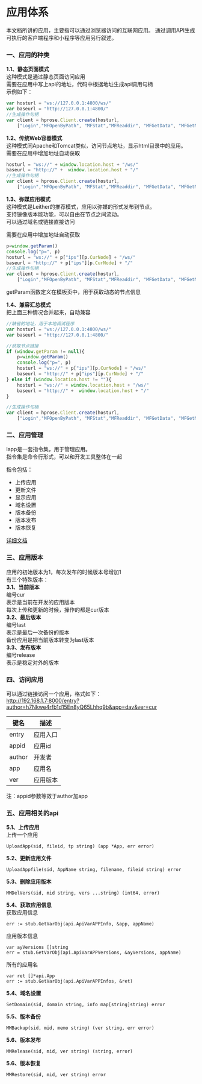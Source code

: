 应用体系  
========   
本文档所讲的应用，主要指可以通过浏览器访问的互联网应用。
通过调用API生成可执行的客户端程序和小程序等应用另行叙述。

### 一、应用的种类  
**1.1、静态页面模式**  
这种模式是通过静态页面访问应用  
需要在应用中写上api的地址，代码中根据地址生成api调用句柄   
示例如下：  
```javascript  
var hosturl = "ws://127.0.0.1:4800/ws/"
var baseurl = "http://127.0.0.1:4800/"
//生成操作句柄
var client = hprose.Client.create(hosturl, 
    ["Login","MFOpenByPath", "MFStat","MFReaddir", "MFGetData", "MFGetMimeType"]);

```

**1.2、传统Web容器模式**  
这种模式同Apache和Tomcat类似，访问节点地址，显示html目录中的应用。  
需要在应用中增加地址自动获取  
```javascript  
hosturl = "ws://" + window.location.host + "/ws/"
baseurl = "http://" +  window.location.host + "/"
//生成操作句柄
var client = hprose.Client.create(hosturl, 
    ["Login","MFOpenByPath", "MFStat","MFReaddir", "MFGetData", "MFGetMimeType"]);
```  

**1.3、弥媒应用模式**  
这种模式是Leither的推荐模式，应用以弥媒的形式发布到节点。   
支持镜像版本能功能，可以自由在节点之间流动。  
可以通过域名或链接直接访问  

需要在应用中增加地址自动获取  
```javascript  
p=window.getParam()
console.log("p=", p)
hosturl = "ws://" + p["ips"][p.CurNode] + "/ws/"
baseurl = "http://" + p["ips"][p.CurNode] + "/"
//生成操作句柄
var client = hprose.Client.create(hosturl, 
    ["Login","MFOpenByPath", "MFStat","MFReaddir", "MFGetData", "MFGetMimeType"]);
```  
getParam函数定义在模板页中，用于获取动态的节点信息

**1.4、兼容汇总模式**  
把上面三种情况合并起来，自动兼容
```javascript  
//缺省的地址，用于本地调试程序
var hosturl = "ws://127.0.0.1:4800/ws/"
var baseurl = "http://127.0.0.1:4800/"

//获取节点链接
if (window.getParam != null){
    p=window.getParam()
    console.log("p=", p)
    hosturl = "ws://" + p["ips"][p.CurNode] + "/ws/"
    baseurl = "http://" + p["ips"][p.CurNode] + "/"
} else if (window.location.host != ""){
    hosturl = "ws://" + window.location.host + "/ws/"
    baseurl = "http://" +  window.location.host + "/"
}

//生成操作句柄
var client = hprose.Client.create(hosturl, 
    ["Login","MFOpenByPath", "MFStat","MFReaddir", "MFGetData", "MFGetMimeType"]);
```  


### 二、应用管理  
lapp是一套指令集，用于管理应用。    
指令集是命令行形式，可以和开发工具整体在一起  

指令包括：  
+ 上传应用  
+ 更新文件  
+ 显示应用  
+ 域名设置  
+ 版本备份  
+ 版本发布  
+ 版本恢复  

<a href="../api/LApp.md"> 详细文档</a>    


### 三、应用版本   
应用的初始版本为1，每次发布的时候版本号增加1  
有三个特殊版本：  
**3.1、当前版本**  
编号cur  
表示是当前在开发的应用版本  
每次上传和更新的时候，操作的都是cur版本  
**3.2、最后版本**  
编号last  
表示是最后一次备份的版本  
备份应用是把当前版本转变为last版本  
**3.3、发布版本**  
编号release    
表示是稳定对外的版本

### 四、访问应用     
可以通过链接访问一个应用，格式如下：  
http://192.168.1.7:8000/entry?author=h7Nkwe4rfb1d15En8yQ65Lhhq9b&app=dav&ver=cur

|键名|描述|
|--|--|
|entry|应用入口|  
|appid|应用id|    
|author|开发者|  
|app|应用名|  
|ver|应用版本|  


注：appid参数等效于author加app  
  
### 五、应用相关的api
**5.1、上传应用**  
上传一个应用 
```golang
UploadApp(sid, fileid, tp string) (app *App, err error)
```
**5.2、更新应用文件**  
```golang
UploadAppfile(sid, AppName string, filename, fileid string) error
```
**5.3、删除应用版本**
```golang
MMDelVers(sid, mid string, vers ...string) (int64, error)  
```
**5.4、获取应用信息**  
获取应用信息  
```golang
err := stub.GetVarObj(api.ApiVarAPPInfo, &app, appName)
```
应用版本信息
```golang  
var ayVersions []string
err = stub.GetVarObj(api.ApiVarAPPVersions, &ayVersions, appName)
```  

所有的应用名  
```golang  
var ret []*api.App
err := stub.GetVarObj(api.ApiVarAPPInfos, &ret)  
```  
**5.4、域名设置** 
```golang  
SetDomain(sid, domain string, info map[string]string) error
```  

**5.5、版本备份** 
```golang  
MMBackup(sid, mid, memo string) (ver string, err error)
```  

**5.6、版本发布** 
```golang  
MMRelease(sid, mid, ver string) (string, error)
```  

**5.6、版本恢复** 
```golang  
MMRestore(sid, mid, ver string) error
``` 
